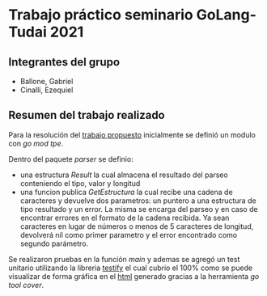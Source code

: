# Trabajo práctico seminario GoLang-Tudai 2021

## Integrantes del grupo

- Ballone, Gabriel
- Cinalli, Ezequiel

## Resumen del trabajo realizado

Para la resolución del [trabajo propuesto](https://github.com/juanpablopizarro/tudai2021) inicialmente se definió un modulo con *go mod tpe*.

Dentro del paquete *parser* se definio:

- una estructura *Result* la cual almacena el resultado del parseo conteniendo el tipo, valor y longitud
- una funcion publica *GetEstructura* la cual recibe una cadena de caracteres y devuelve dos parametros: un puntero a una estructura de tipo resultado y un error. La misma se encarga del parseo y en caso de encontrar errores en el formato de la cadena recibida. Ya sean caracteres en lugar de números o menos de 5 caracteres de longitud, devolverá nil como primer parametro y el error encontrado como segundo parámetro.

Se realizaron pruebas en la función *main* y ademas se agregó un test unitario utilizando la libreria [testify](https://github.com/stretchr/testify) el cual cubrio el 100% como se puede visualizar de forma gráfica en el [html](https://ezequielcinalli.github.io/seminario-go) generado gracias a la herramienta *go tool cover*.
